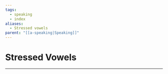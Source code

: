 ```yaml
---
tags:
  - speaking
  - index
aliases:
  - Stressed vowels
parent: "[[a-speaking|Speaking]]"
---
```

# Stressed Vowels
---
